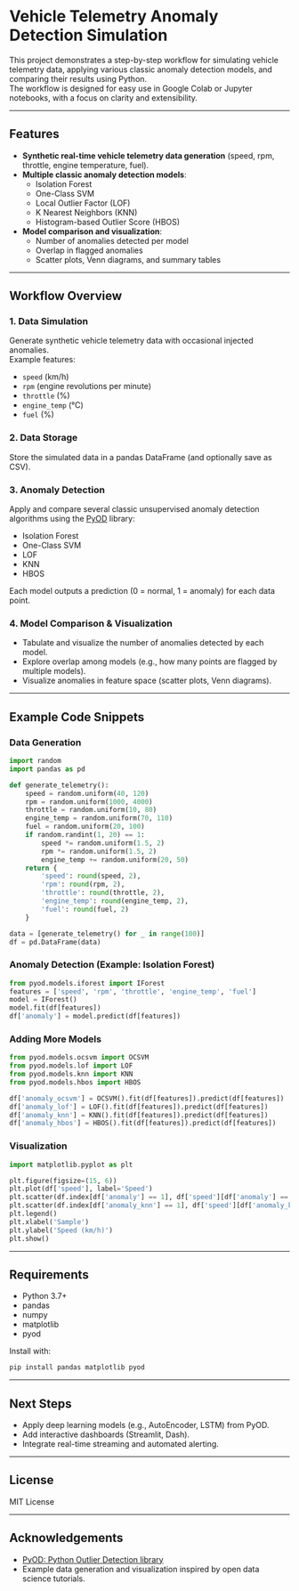 # Vehicle Telemetry Anomaly Detection Simulation

This project demonstrates a step-by-step workflow for simulating vehicle telemetry data, applying various classic anomaly detection models, and comparing their results using Python.  
The workflow is designed for easy use in Google Colab or Jupyter notebooks, with a focus on clarity and extensibility.

---

## Features

- **Synthetic real-time vehicle telemetry data generation** (speed, rpm, throttle, engine temperature, fuel).
- **Multiple classic anomaly detection models**:
  - Isolation Forest
  - One-Class SVM
  - Local Outlier Factor (LOF)
  - K Nearest Neighbors (KNN)
  - Histogram-based Outlier Score (HBOS)
- **Model comparison and visualization**:
  - Number of anomalies detected per model
  - Overlap in flagged anomalies
  - Scatter plots, Venn diagrams, and summary tables

---

## Workflow Overview

### 1. Data Simulation

Generate synthetic vehicle telemetry data with occasional injected anomalies.  
Example features:  
- `speed` (km/h)
- `rpm` (engine revolutions per minute)
- `throttle` (%)
- `engine_temp` (°C)
- `fuel` (%)

### 2. Data Storage

Store the simulated data in a pandas DataFrame (and optionally save as CSV).

### 3. Anomaly Detection

Apply and compare several classic unsupervised anomaly detection algorithms using the [PyOD](https://pyod.readthedocs.io/en/latest/) library:
- Isolation Forest
- One-Class SVM
- LOF
- KNN
- HBOS

Each model outputs a prediction (0 = normal, 1 = anomaly) for each data point.

### 4. Model Comparison & Visualization

- Tabulate and visualize the number of anomalies detected by each model.
- Explore overlap among models (e.g., how many points are flagged by multiple models).
- Visualize anomalies in feature space (scatter plots, Venn diagrams).

---

## Example Code Snippets

### Data Generation

```python
import random
import pandas as pd

def generate_telemetry():
    speed = random.uniform(40, 120)
    rpm = random.uniform(1000, 4000)
    throttle = random.uniform(10, 80)
    engine_temp = random.uniform(70, 110)
    fuel = random.uniform(20, 100)
    if random.randint(1, 20) == 1:
        speed *= random.uniform(1.5, 2)
        rpm *= random.uniform(1.5, 2)
        engine_temp += random.uniform(20, 50)
    return {
        'speed': round(speed, 2),
        'rpm': round(rpm, 2),
        'throttle': round(throttle, 2),
        'engine_temp': round(engine_temp, 2),
        'fuel': round(fuel, 2)
    }

data = [generate_telemetry() for _ in range(100)]
df = pd.DataFrame(data)
```

### Anomaly Detection (Example: Isolation Forest)

```python
from pyod.models.iforest import IForest
features = ['speed', 'rpm', 'throttle', 'engine_temp', 'fuel']
model = IForest()
model.fit(df[features])
df['anomaly'] = model.predict(df[features])
```

### Adding More Models

```python
from pyod.models.ocsvm import OCSVM
from pyod.models.lof import LOF
from pyod.models.knn import KNN
from pyod.models.hbos import HBOS

df['anomaly_ocsvm'] = OCSVM().fit(df[features]).predict(df[features])
df['anomaly_lof'] = LOF().fit(df[features]).predict(df[features])
df['anomaly_knn'] = KNN().fit(df[features]).predict(df[features])
df['anomaly_hbos'] = HBOS().fit(df[features]).predict(df[features])
```

### Visualization

```python
import matplotlib.pyplot as plt

plt.figure(figsize=(15, 6))
plt.plot(df['speed'], label='Speed')
plt.scatter(df.index[df['anomaly'] == 1], df['speed'][df['anomaly'] == 1], color='red', label='IF Anomaly')
plt.scatter(df.index[df['anomaly_knn'] == 1], df['speed'][df['anomaly_knn'] == 1], color='lime', marker='x', label='KNN Anomaly')
plt.legend()
plt.xlabel('Sample')
plt.ylabel('Speed (km/h)')
plt.show()
```

---

## Requirements

- Python 3.7+
- pandas
- numpy
- matplotlib
- pyod

Install with:
```bash
pip install pandas matplotlib pyod
```

---

## Next Steps

- Apply deep learning models (e.g., AutoEncoder, LSTM) from PyOD.
- Add interactive dashboards (Streamlit, Dash).
- Integrate real-time streaming and automated alerting.

---

## License

MIT License

---

## Acknowledgements

- [PyOD: Python Outlier Detection library](https://pyod.readthedocs.io/en/latest/)
- Example data generation and visualization inspired by open data science tutorials.
